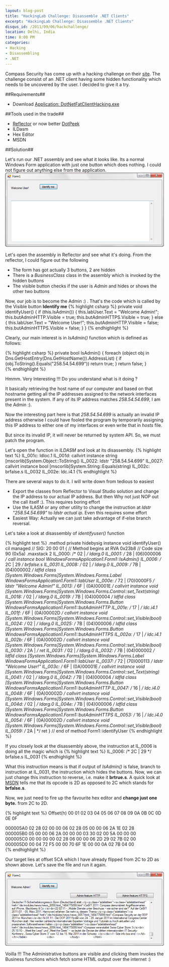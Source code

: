 ```yaml
---
layout: blog-post
title: "HackingLab Challenge: Disassemble .NET Clients"
excerpt: "HackingLab Challenge: Disassemble .NET Clients"
disqus_id: /2011/09/06/hackchallenge/
location: Delhi, India
time: 8:00 PM
categories:
- Hacking
- Disassembling
- .NET
---
```



Compass Security has come up with a hacking challenge on their [site](https://www.hacking-lab.com/sh/LAE04Jf). The challenge consist of an .NET client having some hidden functionality which needs to be uncovered by the user. I decided to give it a try.

##Requirements##
* Download  [Application: DotNetFatClientHacking.exe](http://media.hacking-lab.com/largefiles/7205/DotNetFatClientHacking.exe)

##Tools used in the trade##
* [Reflector](http://www.reflector.net/) or now better [DotPeek](http://www.jetbrains.com/decompiler/)
* ILDasm
* Hex Editor
* MSDN

##Solution##

Let's run our .NET assembly and see what it looks like. Its a normal Windows Form application with just one button which does nothing. I could not figure out anything else from the application.
![](/images/netapp.png)

Let's open the assembly in Reflector and see what it's doing. From the reflector, I could figure out the following
* The form has got actually 3 buttons, 2 are hidden
* There is a *BusinessClass* class in the assembly which is invoked by the hidden buttons
* The visible button checks if the user is *Admin* and hides or shows the other two buttons

Now, our job is to become the Admin :) . That's the code which is called by the Visible button **Identify me**
{% highlight csharp %}
 private void identifyUser()
    {
      if (this.IsAdmin())
      {
        this.labUser.Text = "Welcome Admin!";
        this.butAdminHTTP.Visible = true;
        this.butAdminHTTPS.Visible = true;
      }
      else
      {
        this.labUser.Text = "Welcome User!";
        this.butAdminHTTP.Visible = false;
        this.butAdminHTTPS.Visible = false;
      }
    }
{% endhighlight %}

Clearly, our main interest is in *IsAdmin()* function which is defined as follows:

{% highlight csharp %}
private bool IsAdmin()
    {
      foreach (object obj in Dns.GetHostEntry(Dns.GetHostName()).AddressList)
      {
        if (obj.ToString().Equals("258.54.54.699"))
          return true;
      }
      return false;
    }	
{% endhighlight %}

Hmmm. Very Interesting !!!	Do you understand what is it doing ?

It basically retrieving the host name of our computer and based on that hostname getting all the IP addresses assigned to the network interfaces present in the system.
If any of its IP address matches *258.54.54.699*, I am the Admin :).

Now the interesting part here is that *258.54.54.699* is actually an invalid IP address otherwise I could have fooled the program by temporarily assigning this IP address to either one of my interfaces or even write that in *hosts* file.

But since its invalid IP, it will never be returned by system API. So, we must patch the program.

Let's open the function in *ILDASM* and look at its disassembly.
{% highlight text %}
  IL_001c:  ldloc.1
  IL_001d:  callvirt   instance string [mscorlib]System.Object::ToString()
  IL_0022:  ldstr      "258.54.54.699"
  IL_0027:  callvirt   instance bool [mscorlib]System.String::Equals(string)
  IL_002c:  brfalse.s  IL_0032
  IL_002e:  ldc.i4.1
{% endhighlight %}  


There are several ways to do it. I will write down from tedious to easiest
* Export the classes from Reflector to Visual Studio solution and change the IP address to our actual IP address. But then Why not just NOP out the call itself :). This requires boring effort
* Use the ILASM or any other utility to change the instruction at *ldstr      "258.54.54.699"* to *ldstr actual ip*. Even this requires some effort
* Easiest Way: Actually we can just take advantage of if-else branch reversal.

Let's take a look at disassembly of *identifyuser()* function

{% highlight text %}
.method private hidebysig instance void  identifyUser() cil managed
// SIG: 20 00 01
{
  // Method begins at RVA 0x23b8
  // Code size       90 (0x5a)
  .maxstack  2
  IL_0000:  /* 02   |                  */ ldarg.0
  IL_0001:  /* 28   | (06)000006       */ call       instance bool WindowsFormsApplication1.Form1::IsAdmin()
  IL_0006:  /* 2C   | 29               */ brfalse.s  IL_0031
  IL_0008:  /* 02   |                  */ ldarg.0
  IL_0009:  /* 7B   | (04)000002       */ ldfld      class [System.Windows.Forms]System.Windows.Forms.Label WindowsFormsApplication1.Form1::labUser
  IL_000e:  /* 72   | (70)0000F5       */ ldstr      "Welcome Admin!"
  IL_0013:  /* 6F   | (0A)00001E       */ callvirt   instance void [System.Windows.Forms]System.Windows.Forms.Control::set_Text(string)
  IL_0018:  /* 02   |                  */ ldarg.0
  IL_0019:  /* 7B   | (04)000004       */ ldfld      class [System.Windows.Forms]System.Windows.Forms.Button WindowsFormsApplication1.Form1::butAdminHTTP
  IL_001e:  /* 17   |                  */ ldc.i4.1
  IL_001f:  /* 6F   | (0A)00002D       */ callvirt   instance void [System.Windows.Forms]System.Windows.Forms.Control::set_Visible(bool)
  IL_0024:  /* 02   |                  */ ldarg.0
  IL_0025:  /* 7B   | (04)000006       */ ldfld      class [System.Windows.Forms]System.Windows.Forms.Button WindowsFormsApplication1.Form1::butAdminHTTPS
  IL_002a:  /* 17   |                  */ ldc.i4.1
  IL_002b:  /* 6F   | (0A)00002D       */ callvirt   instance void [System.Windows.Forms]System.Windows.Forms.Control::set_Visible(bool)
  IL_0030:  /* 2A   |                  */ ret
  IL_0031:  /* 02   |                  */ ldarg.0
  IL_0032:  /* 7B   | (04)000002       */ ldfld      class [System.Windows.Forms]System.Windows.Forms.Label WindowsFormsApplication1.Form1::labUser
  IL_0037:  /* 72   | (70)000113       */ ldstr      "Welcome User!"
  IL_003c:  /* 6F   | (0A)00001E       */ callvirt   instance void [System.Windows.Forms]System.Windows.Forms.Control::set_Text(string)
  IL_0041:  /* 02   |                  */ ldarg.0
  IL_0042:  /* 7B   | (04)000004       */ ldfld      class [System.Windows.Forms]System.Windows.Forms.Button WindowsFormsApplication1.Form1::butAdminHTTP
  IL_0047:  /* 16   |                  */ ldc.i4.0
  IL_0048:  /* 6F   | (0A)00002D       */ callvirt   instance void [System.Windows.Forms]System.Windows.Forms.Control::set_Visible(bool)
  IL_004d:  /* 02   |                  */ ldarg.0
  IL_004e:  /* 7B   | (04)000006       */ ldfld      class [System.Windows.Forms]System.Windows.Forms.Button WindowsFormsApplication1.Form1::butAdminHTTPS
  IL_0053:  /* 16   |                  */ ldc.i4.0
  IL_0054:  /* 6F   | (0A)00002D       */ callvirt   instance void [System.Windows.Forms]System.Windows.Forms.Control::set_Visible(bool)
  IL_0059:  /* 2A   |                  */ ret
} // end of method Form1::identifyUser
{% endhighlight %}  

If you closely look at the disassembly above,  the instruction at IL_0006 is doing all the magic which is 
{% highlight text %}
  IL_0006:  /* 2C   | 29               */ brfalse.s  IL_0031
{% endhighlight %}  

What this instruction means is that if output of *IsAdmin()* is false, branch to instruction at IL_0031, the instruction which hides the buttons.
Now, we can just change this instruction to reverse, i.e. make it **brtrue.s**. A quick look at [MSDN](http://msdn.microsoft.com/en-us/library/system.reflection.emit.opcodes.brtrue_s(v=vs.71).aspx) tells me that its opcode is 2D as opposed to 2C which stands for **brfalse.s**.

Now, we just need to fire up the favourite hex editor and **change just one byte.** from 2C to 2D.

{% highlight text %}
Offset(h) 00 01 02 03 04 05 06 07 08 09 0A 0B 0C 0D 0E 0F

000005A0  02 28 02 00 00 06 02 28 05 00 00 06 2A 1E 02 28  
000005B0  05 00 00 06 2A 00 00 00 03 30 02 00 5A 00 00 00  
000005C0  00 00 00 00 02 28 06 00 00 06 2D 29 02 7B 02 00  
000005D0  00 04 72 F5 00 00 70 6F 1E 00 00 0A 02 7B 04 00  
{% endhighlight %}  

Our target lies at offset 5CA which I have already flipped from 2C to 2D as shown above. Let's save the file and run it again.

![](/images/cracked.png)

Voilla !!! The Administrative buttons are visible and clicking them invokes the Business functions which fetch some HTML output over the internet :)
